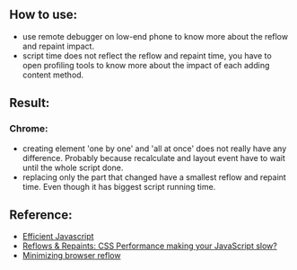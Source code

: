 ## How to use:
- use remote debugger on low-end phone to know more about the reflow and repaint impact.
- script time does not reflect the reflow and repaint time, you have to open profiling tools to know more about the impact of each adding content method.

## Result:
### Chrome:
- creating element 'one by one' and 'all at once' does not really have any difference. Probably because recalculate and layout event have to wait until the whole script done.
- replacing only the part that changed have a smallest reflow and repaint time. Even though it has biggest script running time.  

## Reference:
- [Efficient Javascript](https://dev.opera.com/articles/efficient-javascript/#reflow)
- [Reflows & Repaints: CSS Performance making your JavaScript slow?](http://www.stubbornella.org/content/2009/03/27/reflows-repaints-css-performance-making-your-javascript-slow/)
- [ Minimizing browser reflow](https://developers.google.com/speed/docs/insights/browser-reflow)
